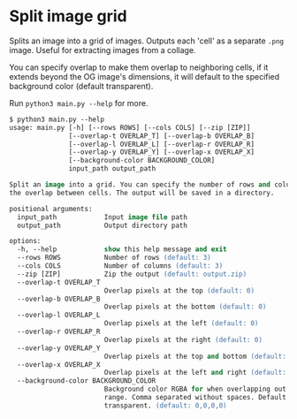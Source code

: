 # Split image grid

Splits an image into a grid of images.
Outputs each 'cell' as a separate `.png` image.
Useful for extracting images from a collage.

You can specify overlap to make them overlap to neighboring cells, if it extends beyond the OG image's dimensions, it will default to the specified background color (default transparent).
 
Run `python3 main.py --help` for more.

```ps
$ python3 main.py --help
usage: main.py [-h] [--rows ROWS] [--cols COLS] [--zip [ZIP]]
               [--overlap-t OVERLAP_T] [--overlap-b OVERLAP_B]
               [--overlap-l OVERLAP_L] [--overlap-r OVERLAP_R]
               [--overlap-y OVERLAP_Y] [--overlap-x OVERLAP_X]
               [--background-color BACKGROUND_COLOR]
               input_path output_path

Split an image into a grid. You can specify the number of rows and columns and
the overlap between cells. The output will be saved in a directory.

positional arguments:
  input_path            Input image file path
  output_path           Output directory path

options:
  -h, --help            show this help message and exit
  --rows ROWS           Number of rows (default: 3)
  --cols COLS           Number of columns (default: 3)
  --zip [ZIP]           Zip the output (default: output.zip)
  --overlap-t OVERLAP_T
                        Overlap pixels at the top (default: 0)
  --overlap-b OVERLAP_B
                        Overlap pixels at the bottom (default: 0)
  --overlap-l OVERLAP_L
                        Overlap pixels at the left (default: 0)
  --overlap-r OVERLAP_R
                        Overlap pixels at the right (default: 0)
  --overlap-y OVERLAP_Y
                        Overlap pixels at the top and bottom (default: 0)
  --overlap-x OVERLAP_X
                        Overlap pixels at the left and right (default: 0)
  --background-color BACKGROUND_COLOR
                        Background color RGBA for when overlapping out of
                        range. Comma separated without spaces. Default
                        transparent. (default: 0,0,0,0)

```